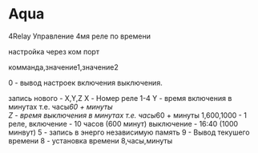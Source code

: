 # Aqua
4Relay
Управление 4мя реле по времени

настройка через ком порт


комманда,значение1,значение2


0 - вывод настроек включения выключения.

запись нового - X,Y,Z
X - Номер реле 1-4
Y - время включения в минутах т.е. часы*60 + минуты  
Z - время выключения в минутах т.е. часы*60 + минуты 
1,600,1000 -  1 реле, включение - 10 часов (600 минут) выключение - 16:40 (1000 минвут)
5 - запись в энерго независимую память
9 - Вывод текушего времени
8 - установка времени 8,часы,минуты

